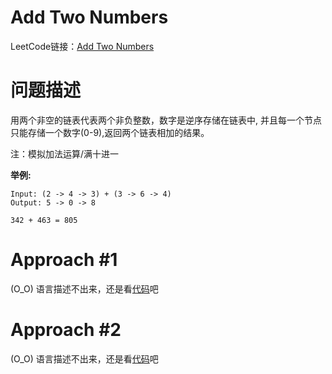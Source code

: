 # Add Two Numbers

LeetCode链接：[Add Two Numbers](https://leetcode.com/problems/add-two-numbers/description/)

# 问题描述

用两个非空的链表代表两个非负整数，数字是逆序存储在链表中, 并且每一个节点只能存储一个数字(0-9),返回两个链表相加的结果。

注：模拟加法运算/满十进一

**举例:**

```
Input: (2 -> 4 -> 3) + (3 -> 6 -> 4)
Output: 5 -> 0 -> 8

342 + 463 = 805
```

# Approach #1
(O_O) 语言描述不出来，还是看[代码](Solution.java)吧


# Approach #2
(O_O) 语言描述不出来，还是看[代码](Solution.java)吧
